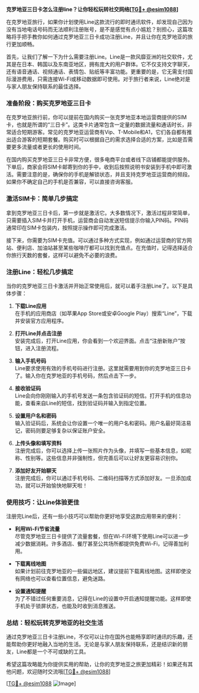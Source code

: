 **克罗地亚三日卡怎么注册line？让你轻松玩转社交网络[[TG💪+ @esim1088](https://t.me/s/esim1088)]**

在克罗地亚旅行，如果你计划使用Line这款流行的即时通讯软件，却发现自己因为没有当地电话号码而无法顺利注册账号，是不是感觉有点小尴尬？别担心，这篇攻略将手把手教你如何通过克罗地亚三日卡成功注册Line，并且让你在克罗地亚的旅行更加顺畅。

首先，让我们了解一下为什么需要注册Line。Line是一款风靡亚洲的社交软件，尤其是在日本、韩国以及东南亚地区，拥有庞大的用户群体。它不仅支持文字聊天，还有语音通话、视频通话、表情包、贴纸等丰富功能。更重要的是，它无需支付国际漫游费用，只需连接Wi-Fi或移动数据即可使用。对于旅行者来说，Line绝对是与家人朋友保持联系的最佳选择。

### **准备阶段：购买克罗地亚三日卡**

在克罗地亚旅行前，你可以提前在国内购买一张克罗地亚本地运营商提供的SIM卡，也就是所谓的“三日卡”。这类卡片通常包含一定量的数据流量和通话时长，非常适合短期游客。常见的克罗地亚运营商有Vip、T-Mobile和A1，它们各自都有推出适合游客的短期套餐。购买时可以根据自己的需求选择合适的方案，比如是否需要更多流量或者更长的使用时间。

在国内购买克罗地亚三日卡非常方便，很多电商平台或者线下店铺都能提供服务。下单后，商家会将SIM卡邮寄到你的手中，收到后按照说明书安装到手机中即可激活。需要注意的是，确保你的手机是解锁状态，并且支持克罗地亚运营商的频段。如果你不确定自己的手机是否兼容，可以直接咨询客服。

### **激活SIM卡：简单几步搞定**

拿到克罗地亚三日卡后，第一步就是激活它。大多数情况下，激活过程非常简单，只需要插入SIM卡并打开手机，运营商会自动发送短信提示你输入PIN码。PIN码通常印在SIM卡包装内，按照提示操作即可完成激活。

接下来，你需要为SIM卡充值。可以通过多种方式实现，例如通过运营商的官方网站、便利店、加油站甚至某些咖啡厅都可以找到充值点。在充值时，记得选择适合你旅行天数的套餐，这样可以避免不必要的浪费。

### **注册Line：轻松几步搞定**

当你的克罗地亚三日卡激活并开始正常使用后，就可以着手注册Line了。以下是具体步骤：

1. **下载Line应用**  
   在手机的应用商店（如苹果App Store或安卓Google Play）搜索“Line”，下载并安装官方应用程序。

2. **打开Line并点击注册**  
   安装完成后，打开Line应用，你会看到一个欢迎界面。点击“注册新账户”按钮，进入注册流程。

3. **输入手机号码**  
   Line要求使用有效的手机号码进行注册。这里就需要用到你的克罗地亚三日卡了。输入你在克罗地亚的手机号码，然后点击下一步。

4. **接收验证码**  
   Line会向你刚刚输入的手机号发送一条包含验证码的短信。打开手机的信息功能，查看来自Line的短信，找到验证码并输入到指定位置。

5. **设置用户名和密码**  
   输入验证码后，系统会让你设置一个唯一的用户名和密码。用户名最好简洁易记，密码则要足够复杂以保证账户安全。

6. **上传头像和填写资料**  
   注册完成后，你可以选择上传一张照片作为头像，并填写一些基本信息，如昵称、性别等。这些信息并非强制性，但完善后可以让好友更容易识别你。

7. **添加好友开始聊天**  
   注册完成后，你可以通过手机号码、二维码扫描等方式添加好友。一旦添加成功，就可以开始愉快地聊天啦！

### **使用技巧：让Line体验更佳**

注册完Line后，还有一些小技巧可以帮助你更好地享受这款应用带来的便利：

- **利用Wi-Fi节省流量**  
  尽管克罗地亚三日卡提供了流量套餐，但在Wi-Fi环境下使用Line可以进一步减少数据消耗。许多酒店、餐厅甚至公共场所都提供免费Wi-Fi，记得善加利用。

- **下载离线地图**  
  如果计划前往克罗地亚的一些偏远地区，建议提前下载离线地图。这样即使没有网络也可以查看位置信息，避免迷路。

- **设置通知提醒**  
  为了不错过任何重要消息，记得在Line的设置中开启通知提醒功能。这样即使手机处于锁屏状态，也能及时收到消息推送。

### **总结：轻松玩转克罗地亚的社交生活**

通过克罗地亚三日卡注册Line，不仅可以让你在国外也能畅享即时通讯的乐趣，还能帮助你更好地融入当地的生活。无论是与家人朋友保持联系，还是结识新的朋友，Line都是一个不可或缺的工具。

希望这篇攻略能为你提供实用的帮助，让你的克罗地亚之旅更加精彩！如果还有其他问题，欢迎随时交流哦[[TG💪+ @esim1088](https://t.me/s/esim1088)] 

[[TG💪+ @esim1088](https://t.me/s/esim1088) ![Image](https://i.postimg.cc/4NQfJmqS/Snipaste-2025-05-13-00-14-12.png)]